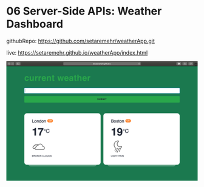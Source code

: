 # 06 Server-Side APIs: Weather Dashboard

githubRepo:
https://github.com/setaremehr/weatherApp.git 
 
live:
https://setaremehr.github.io/weatherApp/index.html 

![](https://github.com/setaremehr/weatherApp/blob/master/images/Screen%20Shot%202020-08-17%20at%208.23.34%20PM.png)
